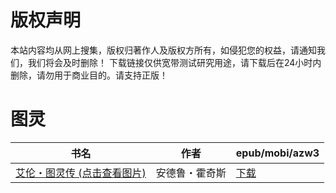 # 版权声明

本站内容均从网上搜集，版权归著作人及版权方所有，如侵犯您的权益，请通知我们，我们将会及时删除！ 下载链接仅供宽带测试研究用途，请下载后在24小时内删除，请勿用于商业目的。请支持正版！

# 图灵

| 书名 | 作者 | epub/mobi/azw3 |
| --- | --- | --- |
| [艾伦・图灵传 (点击查看图片)](https://www.dushupai.com/attachment/2024/06/02/88faec9e8e38ab10.jpg) | 安德鲁・霍奇斯 | [下载](https://url89.ctfile.com/f/31084289-1357009402-9c2f8a?p=8866) |
